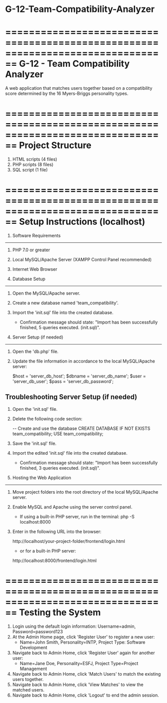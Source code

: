 # G-12-Team-Compatibility-Analyzer

================================================================================
G-12 - Team Compatibility Analyzer
================================================================================

A web application that matches users together based on a compatibility score 
determined by the 16 Myers-Briggs personality types.

================================================================================
Project Structure
================================================================================

1. HTML scripts (4 files)
2. PHP scripts (8 files)
3. SQL script (1 file)

================================================================================
Setup Instructions (localhost)
================================================================================

1. Software Requirements
------------------------
1. PHP 7.0 or greater
2. Local MySQL/Apache Server (XAMPP Control Panel recommended)
3. Internet Web Browser

2. Database Setup
-----------------
1. Open the MySQL/Apache server.
2. Create a new database named 'team_compatibility'.
3. Import the 'init.sql' file into the created database.
   - Confirmation message should state: "Import has been successfully finished, 
     5 queries executed. (init.sql)".

3. Server Setup (if needed)
---------------------------
1. Open the 'db.php' file.
2. Update the file information in accordance to the local MySQL/Apache server:
   
   $host = 'server_db_host';
   $dbname = 'server_db_name';
   $user = 'server_db_user';
   $pass = 'server_db_password';

Troubleshooting Server Setup (if needed)
-----------------------------------------
1. Open the 'init.sql' file.
2. Delete the following code section:
   
   -- Create and use the database
   CREATE DATABASE IF NOT EXISTS team_compatibility;
   USE team_compatibility;

3. Save the 'init.sql' file.
4. Import the edited 'init.sql' file into the created database.
   - Confirmation message should state: "Import has been successfully finished, 
     3 queries executed. (init.sql)".

4. Hosting the Web Application
------------------------------
1. Move project folders into the root directory of the local MySQL/Apache server.
2. Enable MySQL and Apache using the server control panel.
   - If using a built-in PHP server, run in the terminal: php -S localhost:8000
3. Enter in the following URL into the browser:
   
   http://localhost/your-project-folder/frontend/login.html
   
   - or for a built-in PHP server:
   
   http://localhost:8000/frontend/login.html

================================================================================
Testing the System
================================================================================

1. Login using the default login information: Username=admin, Password=password123
2. At the Admin Home page, click 'Register User' to register a new user:
   - Name=John Smith, Personality=INTP, Project Type: Software Development
3. Navigate back to Admin Home, click 'Register User' again for another user:
   - Name=Jane Doe, Personality=ESFJ, Project Type=Project Management
4. Navigate back to Admin Home, click 'Match Users' to match the existing users
   together.
5. Navigate back to Admin Home, click 'View Matches' to view the matched users.
6. Navigate back to Admin Home, click 'Logout' to end the admin session.
